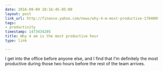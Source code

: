 ```yaml
---
date: 2016-09-09 10:16:45-05:00
layout: post
link_url: http://finance.yahoo.com/news/why-4-m-most-productive-170400939.html
tags:
- productivity
timestamp: 1473434205
title: Why 4 am is the most productive hour
type: link

---
```

I get into the office before anyone else, and I find that I'm definitely the most productive during those two hours before the rest of the team arrives.
